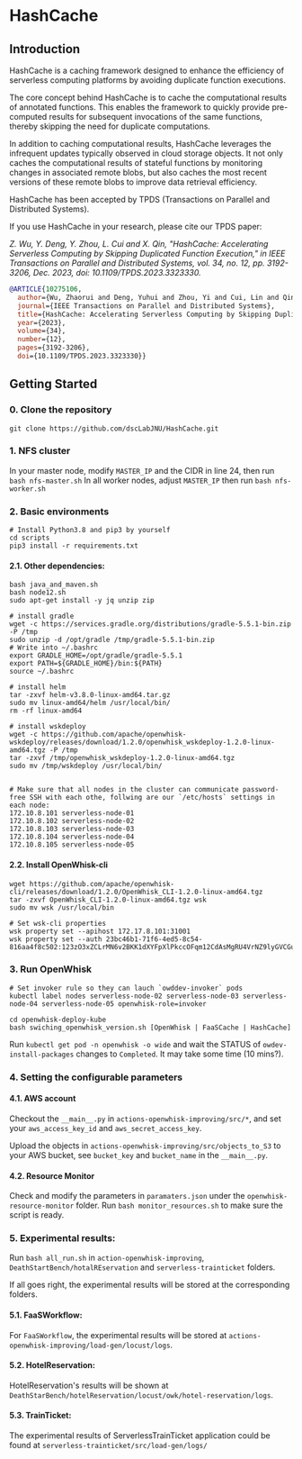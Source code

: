 # HashCache

## Introduction

HashCache is a caching framework designed to enhance the efficiency of serverless computing platforms by avoiding duplicate function executions.

The core concept behind HashCache is to cache the computational results of annotated functions. This enables the framework to quickly provide pre-computed results for subsequent invocations of the same functions, thereby skipping the need for duplicate computations.

In addition to caching computational results, HashCache leverages the infrequent updates typically observed in cloud storage objects. It not only caches the computational results of stateful functions by monitoring changes in associated remote blobs, but also caches the most recent versions of these remote blobs to improve data retrieval efficiency.



HashCache has been accepted by TPDS (Transactions on Parallel and Distributed Systems).

If you use HashCache in your research, please cite our TPDS paper:

*Z. Wu, Y. Deng, Y. Zhou, L. Cui and X. Qin, "HashCache: Accelerating Serverless Computing by Skipping Duplicated Function Execution," in IEEE Transactions on Parallel and Distributed Systems, vol. 34, no. 12, pp. 3192-3206, Dec. 2023, doi: 10.1109/TPDS.2023.3323330.*

```bibTex
@ARTICLE{10275106,
  author={Wu, Zhaorui and Deng, Yuhui and Zhou, Yi and Cui, Lin and Qin, Xiao},
  journal={IEEE Transactions on Parallel and Distributed Systems}, 
  title={HashCache: Accelerating Serverless Computing by Skipping Duplicated Function Execution}, 
  year={2023},
  volume={34},
  number={12},
  pages={3192-3206},
  doi={10.1109/TPDS.2023.3323330}}


```



## Getting Started

### 0. Clone the repository

```
git clone https://github.com/dscLabJNU/HashCache.git
```

### 1. NFS cluster

In your master node, modify `MASTER_IP` and the CIDR in line 24, then run `bash nfs-master.sh`
In all worker nodes, adjust `MASTER_IP` then run `bash nfs-worker.sh`

### 2. Basic environments

```shell
# Install Python3.8 and pip3 by yourself
cd scripts
pip3 install -r requirements.txt
```

#### 2.1. Other dependencies:

```shell
bash java_and_maven.sh
bash node12.sh
sudo apt-get install -y jq unzip zip

# install gradle
wget -c https://services.gradle.org/distributions/gradle-5.5.1-bin.zip -P /tmp
sudo unzip -d /opt/gradle /tmp/gradle-5.5.1-bin.zip
# Write into ~/.bashrc
export GRADLE_HOME=/opt/gradle/gradle-5.5.1
export PATH=${GRADLE_HOME}/bin:${PATH}
source ~/.bashrc 

# install helm
tar -zxvf helm-v3.8.0-linux-amd64.tar.gz
sudo mv linux-amd64/helm /usr/local/bin/
rm -rf linux-amd64

# install wskdeploy
wget -c https://github.com/apache/openwhisk-wskdeploy/releases/download/1.2.0/openwhisk_wskdeploy-1.2.0-linux-amd64.tgz -P /tmp
tar -zxvf /tmp/openwhisk_wskdeploy-1.2.0-linux-amd64.tgz
sudo mv /tmp/wskdeploy /usr/local/bin/


# Make sure that all nodes in the cluster can communicate password-free SSH with each othe, follwing are our `/etc/hosts` settings in each node:
172.10.8.101 serverless-node-01
172.10.8.102 serverless-node-02
172.10.8.103 serverless-node-03
172.10.8.104 serverless-node-04
172.10.8.105 serverless-node-05
```

#### 2.2. Install OpenWhisk-cli

```shell
wget https://github.com/apache/openwhisk-cli/releases/download/1.2.0/OpenWhisk_CLI-1.2.0-linux-amd64.tgz
tar -zxvf OpenWhisk_CLI-1.2.0-linux-amd64.tgz wsk
sudo mv wsk /usr/local/bin

# Set wsk-cli properties
wsk property set --apihost 172.17.8.101:31001
wsk property set --auth 23bc46b1-71f6-4ed5-8c54-816aa4f8c502:123zO3xZCLrMN6v2BKK1dXYFpXlPkccOFqm12CdAsMgRU4VrNZ9lyGVCGuMDGIwP
```

### 3. Run OpenWhisk

```shell
# Set invoker rule so they can lauch `owddev-invoker` pods
kubectl label nodes serverless-node-02 serverless-node-03 serverless-node-04 serverless-node-05 openwhisk-role=invoker

cd openwhisk-deploy-kube
bash swiching_openwhisk_version.sh [OpenWhisk | FaaSCache | HashCache]
```

Run `kubectl get pod -n openwhisk -o wide` and wait the STATUS of `owdev-install-packages` changes to `Completed`.
It may take some time (10 mins?).

### 4. Setting the configurable parameters

#### 4.1. AWS account
Checkout the `__main__.py` in `actions-openwhisk-improving/src/*`, and set your `aws_access_key_id` and `aws_secret_access_key`.

Upload the objects in `actions-openwhisk-improving/src/objects_to_S3` to your AWS bucket, see `bucket_key` and `bucket_name` in the `__main__.py`.

#### 4.2. Resource Monitor
Check and modify the parameters in `paramaters.json` under the `openwhisk-resource-monitor` folder.
Run `bash monitor_resources.sh` to make sure the script is ready.


### 5. Experimental results:

Run `bash all_run.sh` in `action-openwhisk-improving`, `DeathStartBench/hotalREservation` and `serverless-trainticket` folders.

If all goes right, the experimental results will be stored at the corresponding folders.


#### 5.1. FaaSWorkflow:

For `FaaSWorkflow`, the experimental results will be stored at `actions-openwhisk-improving/load-gen/locust/logs`.

#### 5.2. HotelReservation:

HotelReservation's results will be shown at `DeathStarBench/hotelReservation/locust/owk/hotel-reservation/logs`.

#### 5.3. TrainTicket:

The experimental results of ServerlessTrainTicket application could be found at `serverless-trainticket/src/load-gen/logs/`
